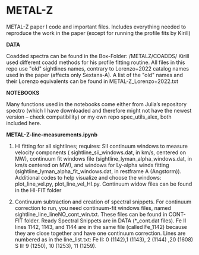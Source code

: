 # METAL-Z
METAL-Z paper I code and important files. Includes everything needed to reproduce the work in the paper (except for running the profile fits by Kirill)

**DATA**

Coadded spectra can be found in the Box-Folder: /METALZ/COADDS/
Kirill used different coadd methods for his profile fitting routine.
All files in this repo use "old" sightlines names, contrary to Lorenzo+2022 catalog names used in the paper (affects only Sextans-A). A list of the  "old" names and their Lorenzo equivalents can be found in METAL-Z_Lorenzo+2022.txt

**NOTEBOOKS**

Many functions used in the notebooks come either from Julia’s repository spectro (which I have downloaded and therefore might not have the newest version – check compatibility) or my own repo spec_utils_alex, both included here. 

**METAL-Z-line-measurements.ipynb**
1.	HI fitting for all sightlines; requires: SII continuum windows to measure velocity components ( sightline_sii_windows.dat, in km/s, centered on MW), continuum fit windows file (sightline_lyman_alpha_windows.dat, in km/s  centered on MW), and windows for Ly-alpha winds fitting (sightline_lyman_alpha_fit_windows.dat, in restframe A (Angstorm)). Additional codes to help visualize and choose the windows: plot_line_vel.py, plot_line_vel_HI.py. Continuum widow files can be found in the HI-FIT folder

2.	Continuum subtraction and creation of spectral snippets. For continuum correction to run, you need continuum-fit windows files, named sightline_line_lineNO_cont_win.txt. These files can be found in CONT-FIT folder. Ready Spectral Snippets are in DATA (*_cont.dat files). Fe II lines 1142, 1143, and 1144 are in the same file (called Fe_1142) because they are close together and have one continuum correction.
Lines are numbered as in the line_list.txt: Fe II: 0 (1142),1 (1143), 2 (1144) ,20 (1608) S II: 9 (1250), 10 (1253), 11 (1259).


